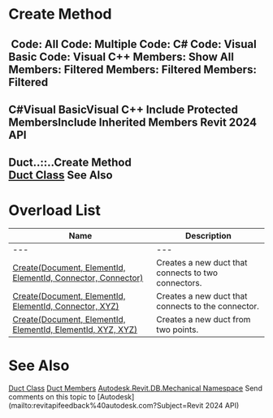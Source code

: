 # Create Method

﻿
 Code: All Code: Multiple Code: C# Code: Visual Basic Code: Visual C++  Members: Show All Members: Filtered Members: Filtered Members: Filtered   
---  
C#Visual BasicVisual C++
Include Protected MembersInclude Inherited Members
Revit 2024 API  
---  
Duct..::..Create Method   
[Duct Class](72548466-370d-b010-eb4d-cde0c3f72482.md "Duct Class") See Also  
---  
# Overload List
| Name | Description |
| --- | --- |
| --- | --- | --- |
| [Create(Document, ElementId, ElementId, Connector, Connector)](d4a329e7-ba33-21dd-c281-2e1fa7ab71c7.md "Create Method \(Document, ElementId, ElementId, Connector, Connector\)") | Creates a new duct that connects to two connectors. |
| [Create(Document, ElementId, ElementId, Connector, XYZ)](9d345e78-2051-1452-e9b4-34432fb91088.md "Create Method \(Document, ElementId, ElementId, Connector, XYZ\)") | Creates a new duct that connects to the connector. |
| [Create(Document, ElementId, ElementId, ElementId, XYZ, XYZ)](86174dcb-e86e-c987-93ff-75e3d2773cf0.md "Create Method \(Document, ElementId, ElementId, ElementId, XYZ, XYZ\)") | Creates a new duct from two points. |

# See Also
[Duct Class](72548466-370d-b010-eb4d-cde0c3f72482.md "Duct Class")
[Duct Members](400ad49b-ea8b-2d87-8900-355c0eda6052.md "Duct Members")
[Autodesk.Revit.DB.Mechanical Namespace](0eafd899-5912-56fd-94b1-d286156e26fc.md "Autodesk.Revit.DB.Mechanical Namespace")
Send comments on this topic to [Autodesk](mailto:revitapifeedback%40autodesk.com?Subject=Revit 2024 API)